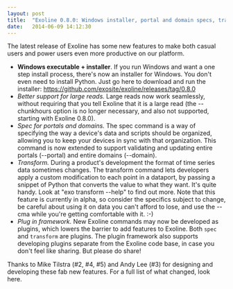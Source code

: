```yaml
---
layout: post
title:  "Exoline 0.8.0: Windows installer, portal and domain specs, transform, and a plugin framework"
date:   2014-06-09 14:12:30
---
```


The latest release of Exoline has some new features to make both casual users and power users even more productive on our platform.

- **Windows executable + installer**. If you run Windows and want a one step install process, there's now an installer for Windows. You don't even need to install Python. Just go here to download and run the installer: https://github.com/exosite/exoline/releases/tag/0.8.0
- *Better support for large reads.* Large reads now work seamlessly, without requiring that you tell Exoline that it is a large read (the --chunkhours option is no longer necessary, and also not supported, starting with Exoline 0.8.0). 
- *Spec for portals and domains.* The spec command is a way of specifying the way a device's data and scripts should be organized, allowing you to keep your devices in sync with that organization. This command is now extended to support validating and updating entire portals (--portal) and entire domains (--domain).
- *Transform.* During a product's development the format of time series data sometimes changes. The transform command lets developers apply a custom modification to each point in a dataport, by passing a snippet of Python that converts the value to what they want. It's quite handy. Look at "exo transform --help" to find out more. Note that this feature is currently in alpha, so consider the specifics subject to change, be careful about using it on data you can't afford to lose, and use the --cma while you're getting comfortable with it. :-)
- *Plug in framework.* New Exoline commands may now be developed as plugins, which lowers the barrier to add features to Exoline. Both `spec` and `transform` are plugins. The plugin framework also supports developing plugins separate from the Exoline code base, in case you don't feel like sharing. But please do share!

Thanks to Mike Tilstra (#2, #4, #5) and Andy Lee (#3) for designing and developing these fab new features. For a full list of what changed, look here. 
